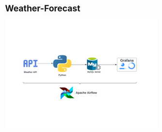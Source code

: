 # Weather-Forecast
![alt text](https://github.com/AfifNahas/weather-forecast/blob/a101ea7ca4b13dc465476e616f8f08d96a82c207/img/Weather%20API.png)
